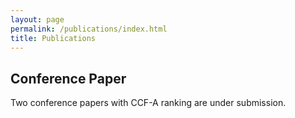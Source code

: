 ```yaml
---
layout: page
permalink: /publications/index.html
title: Publications
---
```


## Conference Paper

Two conference papers with CCF-A ranking are under submission.
